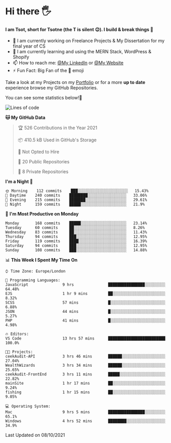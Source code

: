 # Hi there :raised_hand_with_fingers_splayed:
#### I am Tsot, short for Tsotne (the T is silent :wink:). I build & break things :space_invader:
- :telescope: I am currently working on Freelance Projects & My Dissertation for my final year of CS
- :seedling: I am currently learning and using the MERN Stack, WordPress & Shopify
- :mailbox: How to reach me: [@My LinkedIn](https://www.linkedin.com/in/tsotne-gvadzabia/) or [@My Website](https://tsotnegvadzabia.me/contact)
- :zap: Fun Fact: Big Fan of the :space_invader: emoji

Take a look at my Projects on my [Portfolio](https://tsotne.co.uk/) or for a more **up to date** experience browse my GitHub Repositories.

You can see some statistics below!:space_invader:
<!--START_SECTION:waka-->
![Lines of code](https://img.shields.io/badge/From%20Hello%20World%20I%27ve%20Written-3.5%20million%20lines%20of%20code-blue)

**🐱 My GitHub Data** 

> 🏆 526 Contributions in the Year 2021
 > 
> 📦 410.5 kB Used in GitHub's Storage 
 > 
> 🚫 Not Opted to Hire
 > 
> 📜 20 Public Repositories 
 > 
> 🔑 8 Private Repositories  
 > 
**I'm a Night 🦉** 

```text
🌞 Morning    112 commits    ███░░░░░░░░░░░░░░░░░░░░░░   15.43% 
🌆 Daytime    240 commits    ████████░░░░░░░░░░░░░░░░░   33.06% 
🌃 Evening    215 commits    ███████░░░░░░░░░░░░░░░░░░   29.61% 
🌙 Night      159 commits    █████░░░░░░░░░░░░░░░░░░░░   21.9%

```
📅 **I'm Most Productive on Monday** 

```text
Monday       168 commits    █████░░░░░░░░░░░░░░░░░░░░   23.14% 
Tuesday      60 commits     ██░░░░░░░░░░░░░░░░░░░░░░░   8.26% 
Wednesday    83 commits     ██░░░░░░░░░░░░░░░░░░░░░░░   11.43% 
Thursday     94 commits     ███░░░░░░░░░░░░░░░░░░░░░░   12.95% 
Friday       119 commits    ████░░░░░░░░░░░░░░░░░░░░░   16.39% 
Saturday     94 commits     ███░░░░░░░░░░░░░░░░░░░░░░   12.95% 
Sunday       108 commits    ███░░░░░░░░░░░░░░░░░░░░░░   14.88%

```


📊 **This Week I Spent My Time On** 

```text
⌚︎ Time Zone: Europe/London

💬 Programming Languages: 
JavaScript               9 hrs               ████████████████░░░░░░░░░   64.48% 
EJS                      1 hr 9 mins         ██░░░░░░░░░░░░░░░░░░░░░░░   8.32% 
SCSS                     57 mins             █░░░░░░░░░░░░░░░░░░░░░░░░   6.88% 
JSON                     44 mins             █░░░░░░░░░░░░░░░░░░░░░░░░   5.27% 
PHP                      41 mins             █░░░░░░░░░░░░░░░░░░░░░░░░   4.98%

🔥 Editors: 
VS Code                  13 hrs 57 mins      █████████████████████████   100.0%

🐱‍💻 Projects: 
ceekAudit-API            3 hrs 46 mins       ██████░░░░░░░░░░░░░░░░░░░   27.04% 
WealthWizards            3 hrs 34 mins       ██████░░░░░░░░░░░░░░░░░░░   25.65% 
ceekAudit-FrontEnd       3 hrs 11 mins       █████░░░░░░░░░░░░░░░░░░░░   22.82% 
mainSite                 1 hr 17 mins        ██░░░░░░░░░░░░░░░░░░░░░░░   9.24% 
fishing                  1 hr 15 mins        ██░░░░░░░░░░░░░░░░░░░░░░░   9.05%

💻 Operating System: 
Mac                      9 hrs 5 mins        ████████████████░░░░░░░░░   65.1% 
Windows                  4 hrs 52 mins       ████████░░░░░░░░░░░░░░░░░   34.9%

```


 Last Updated on 08/10/2021
<!--END_SECTION:waka-->
